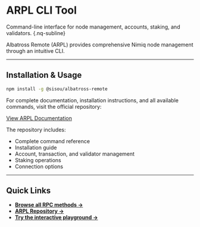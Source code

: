 # ARPL CLI Tool

Command-line interface for node management, accounts, staking, and validators. {.nq-subline}

Albatross Remote (ARPL) provides comprehensive Nimiq node management through an intuitive CLI.

---

## Installation & Usage

```bash
npm install -g @sisou/albatross-remote
```

For complete documentation, installation instructions, and all available commands, visit the official repository:

<a href="https://github.com/sisou/arpl" nq-arrow nq-pill-blue target="_blank">
  View ARPL Documentation
</a>

The repository includes:
- Complete command reference
- Installation guide
- Account, transaction, and validator management
- Staking operations
- Connection options

---

## Quick Links

- **[Browse all RPC methods →](../methods/)**
- **[ARPL Repository →](https://github.com/sisou/arpl)**
- **[Try the interactive playground →](../playground)**
